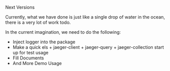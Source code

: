 Next Versions

Currently, what we have done is just like a single drop of water in the ocean, there is a very lot of work todo.

In the current imagination, we need to do the following:

* Inject logger into the package
* Make a quick els + jaeger-client + jaeger-query + jaeger-collection start up for test usage
* Fill Documents
* And More Demo Usage
